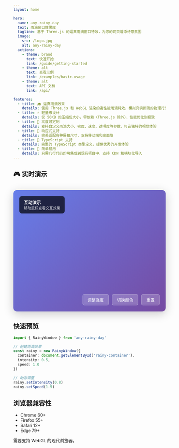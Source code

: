 ```yaml
---
layout: home

hero:
  name: any-rainy-day
  text: 雨滴窗口效果库
  tagline: 基于 Three.js 的逼真雨滴窗口特效，为您的网页增添诗意氛围
  image:
    src: /logo.jpg
    alt: any-rainy-day
  actions:
    - theme: brand
      text: 快速开始
      link: /guide/getting-started
    - theme: alt
      text: 查看示例
      link: /examples/basic-usage
    - theme: alt
      text: API 文档
      link: /api/

features:
  - title: 🌧️ 逼真雨滴效果
    details: 使用 Three.js 和 WebGL 渲染的高性能雨滴特效，模拟真实雨滴的物理行为
  - title: ⚡ 轻量级设计
    details: 仅 50KB 的压缩包大小，零依赖（Three.js 除外），性能优化到极致
  - title: 🎨 高度可定制
    details: 支持自定义雨滴大小、密度、速度、透明度等参数，打造独特的视觉体验
  - title: 📱 响应式支持
    details: 完美适配各种屏幕尺寸，支持移动端和桌面端
  - title: 🔧 TypeScript 支持
    details: 完整的 TypeScript 类型定义，提供优秀的开发体验
  - title: 🚀 简单易用
    details: 只需几行代码即可集成到现有项目中，支持 CDN 和模块化导入
---
```


## 🎮 实时演示

<div style="position: relative; height: 400px; margin: 2rem 0; border-radius: 12px; overflow: hidden; background: linear-gradient(135deg, #667eea 0%, #764ba2 100%); box-shadow: 0 8px 32px rgba(0, 0, 0, 0.2);">
  <div id="hero-demo" style="width: 100%; height: 100%;"></div>
  <div style="position: absolute; top: 20px; left: 20px; background: rgba(0, 0, 0, 0.7); color: white; padding: 10px 15px; border-radius: 8px; font-size: 14px; z-index: 10;">
    <strong>互动演示</strong><br>
    <span style="font-size: 12px; opacity: 0.8;">移动鼠标查看交互效果</span>
  </div>
  <div style="position: absolute; bottom: 20px; right: 20px; display: flex; gap: 10px; z-index: 10;">
    <button id="demo-intensity" style="background: rgba(255, 255, 255, 0.2); color: white; border: 1px solid rgba(255, 255, 255, 0.3); padding: 8px 16px; border-radius: 6px; cursor: pointer; backdrop-filter: blur(10px); transition: all 0.3s;">调整强度</button>
    <button id="demo-color" style="background: rgba(255, 255, 255, 0.2); color: white; border: 1px solid rgba(255, 255, 255, 0.3); padding: 8px 16px; border-radius: 6px; cursor: pointer; backdrop-filter: blur(10px); transition: all 0.3s;">切换颜色</button>
    <button id="demo-reset" style="background: rgba(255, 255, 255, 0.2); color: white; border: 1px solid rgba(255, 255, 255, 0.3); padding: 8px 16px; border-radius: 6px; cursor: pointer; backdrop-filter: blur(10px); transition: all 0.3s;">重置</button>
  </div>
</div>

<script setup>
import { onMounted } from 'vue'

onMounted(() => {
  // 确保在浏览器环境中运行
  if (typeof window === 'undefined') return

  // 创建演示容器
  const container = document.getElementById('hero-demo')
  if (!container) return

  // 创建脚本加载器
  function loadScript(src) {
    return new Promise((resolve, reject) => {
      const script = document.createElement('script')
      script.onload = resolve
      script.onerror = reject
      script.src = src
      document.head.appendChild(script)
    })
  }

  // 异步加载 Three.js 和 any-rainy-day
  Promise.all([
    loadScript('https://cdn.jsdelivr.net/npm/three@0.150.0/build/three.min.js'),
    loadScript('https://cdn.jsdelivr.net/npm/@arayui/rainy-day@latest/dist/index.mjs')
  ]).then(() => {
    // 确保库已加载
    if (typeof window.RainyWindow === 'undefined') {
      container.innerHTML = '<div style="display: flex; align-items: center; justify-content: center; height: 100%; color: white; font-size: 16px;">加载中...</div>'
      return
    }

    // 创建雨滴效果实例
    const rainy = new window.RainyWindow({
      container: container,
      intensity: 0.5,
      speed: 1.2,
      dropSize: 2.5,
      opacity: 0.7,
      color: '#ffffff',
      interactive: true,
      autoResize: true
    })

    // 演示控制按钮
    const colors = ['#ffffff', '#87ceeb', '#dda0dd', '#90ee90', '#ffcccb']
    let colorIndex = 0

    document.getElementById('demo-intensity')?.addEventListener('click', () => {
      const intensities = [0.3, 0.5, 0.7, 0.9, 1.0]
      const current = intensities.indexOf(rainy.getCurrentIntensity())
      const next = (current + 1) % intensities.length
      rainy.setIntensity(intensities[next])
    })

    document.getElementById('demo-color')?.addEventListener('click', () => {
      colorIndex = (colorIndex + 1) % colors.length
      rainy.setColor(colors[colorIndex])
    })

    document.getElementById('demo-reset')?.addEventListener('click', () => {
      rainy.setIntensity(0.5)
      rainy.setSpeed(1.2)
      rainy.setColor('#ffffff')
      colorIndex = 0
    })

    // 添加鼠标悬停效果
    container.addEventListener('mouseenter', () => {
      rainy.setIntensity(Math.min(rainy.getCurrentIntensity() + 0.2, 1.0))
    })

    container.addEventListener('mouseleave', () => {
      rainy.setIntensity(Math.max(rainy.getCurrentIntensity() - 0.2, 0.3))
    })

  }).catch(error => {
    console.error('Failed to load demo:', error)
    container.innerHTML = '<div style="display: flex; align-items: center; justify-content: center; height: 100%; color: white; font-size: 14px;">加载失败，请刷新页面重试</div>'
  })
})
</script>

<style>
@media (max-width: 768px) {
  #hero-demo {
    height: 300px !important;
  }
  
  #hero-demo button {
    font-size: 12px;
    padding: 6px 12px;
  }
  
  #hero-demo > div:first-child {
    font-size: 12px;
    padding: 8px 12px;
  }
}
</style>

## 快速预览

```typescript
import { RainyWindow } from 'any-rainy-day'

// 创建雨滴效果
const rainy = new RainyWindow({
  container: document.getElementById('rainy-container'),
  intensity: 0.5,
  speed: 1.0
})

// 动态调整
rainy.setIntensity(0.8)
rainy.setSpeed(1.5)
```

## 浏览器兼容性

- Chrome 60+
- Firefox 55+
- Safari 12+
- Edge 79+

需要支持 WebGL 的现代浏览器。

